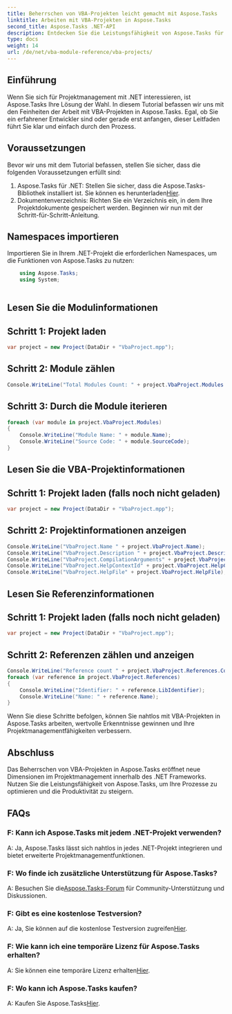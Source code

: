 ```yaml
---
title: Beherrschen von VBA-Projekten leicht gemacht mit Aspose.Tasks
linktitle: Arbeiten mit VBA-Projekten in Aspose.Tasks
second_title: Aspose.Tasks .NET-API
description: Entdecken Sie die Leistungsfähigkeit von Aspose.Tasks für .NET bei der mühelosen Verwaltung von VBA-Projekten. Verbessern Sie Ihre Projektmanagementfähigkeiten mit dieser Schritt-für-Schritt-Anleitung.
type: docs
weight: 14
url: /de/net/vba-module-reference/vba-projects/
---
```

## Einführung
Wenn Sie sich für Projektmanagement mit .NET interessieren, ist Aspose.Tasks Ihre Lösung der Wahl. In diesem Tutorial befassen wir uns mit den Feinheiten der Arbeit mit VBA-Projekten in Aspose.Tasks. Egal, ob Sie ein erfahrener Entwickler sind oder gerade erst anfangen, dieser Leitfaden führt Sie klar und einfach durch den Prozess.
## Voraussetzungen
Bevor wir uns mit dem Tutorial befassen, stellen Sie sicher, dass die folgenden Voraussetzungen erfüllt sind:
1.  Aspose.Tasks für .NET: Stellen Sie sicher, dass die Aspose.Tasks-Bibliothek installiert ist. Sie können es herunterladen[Hier](https://releases.aspose.com/tasks/net/).
2. Dokumentenverzeichnis: Richten Sie ein Verzeichnis ein, in dem Ihre Projektdokumente gespeichert werden.
Beginnen wir nun mit der Schritt-für-Schritt-Anleitung.
## Namespaces importieren
Importieren Sie in Ihrem .NET-Projekt die erforderlichen Namespaces, um die Funktionen von Aspose.Tasks zu nutzen:
```csharp
    using Aspose.Tasks;
    using System;
    
```
## Lesen Sie die Modulinformationen
## Schritt 1: Projekt laden
```csharp
var project = new Project(DataDir + "VbaProject.mpp");
```
## Schritt 2: Module zählen
```csharp
Console.WriteLine("Total Modules Count: " + project.VbaProject.Modules.Count);
```
## Schritt 3: Durch die Module iterieren
```csharp
foreach (var module in project.VbaProject.Modules)
{
    Console.WriteLine("Module Name: " + module.Name);
    Console.WriteLine("Source Code: " + module.SourceCode);
}
```
## Lesen Sie die VBA-Projektinformationen
## Schritt 1: Projekt laden (falls noch nicht geladen)
```csharp
var project = new Project(DataDir + "VbaProject.mpp");
```
## Schritt 2: Projektinformationen anzeigen
```csharp
Console.WriteLine("VbaProject.Name " + project.VbaProject.Name);
Console.WriteLine("VbaProject.Description " + project.VbaProject.Description);
Console.WriteLine("VbaProject.CompilationArguments" + project.VbaProject.CompilationArguments);
Console.WriteLine("VbaProject.HelpContextId" + project.VbaProject.HelpContextId);
Console.WriteLine("VbaProject.HelpFile" + project.VbaProject.HelpFile);
```
## Lesen Sie Referenzinformationen
## Schritt 1: Projekt laden (falls noch nicht geladen)
```csharp
var project = new Project(DataDir + "VbaProject.mpp");
```
## Schritt 2: Referenzen zählen und anzeigen
```csharp
Console.WriteLine("Reference count " + project.VbaProject.References.Count);
foreach (var reference in project.VbaProject.References)
{
    Console.WriteLine("Identifier: " + reference.LibIdentifier);
    Console.WriteLine("Name: " + reference.Name);
}
```
Wenn Sie diese Schritte befolgen, können Sie nahtlos mit VBA-Projekten in Aspose.Tasks arbeiten, wertvolle Erkenntnisse gewinnen und Ihre Projektmanagementfähigkeiten verbessern.
## Abschluss
Das Beherrschen von VBA-Projekten in Aspose.Tasks eröffnet neue Dimensionen im Projektmanagement innerhalb des .NET Frameworks. Nutzen Sie die Leistungsfähigkeit von Aspose.Tasks, um Ihre Prozesse zu optimieren und die Produktivität zu steigern.
## FAQs
### F: Kann ich Aspose.Tasks mit jedem .NET-Projekt verwenden?
A: Ja, Aspose.Tasks lässt sich nahtlos in jedes .NET-Projekt integrieren und bietet erweiterte Projektmanagementfunktionen.
### F: Wo finde ich zusätzliche Unterstützung für Aspose.Tasks?
 A: Besuchen Sie die[Aspose.Tasks-Forum](https://forum.aspose.com/c/tasks/15) für Community-Unterstützung und Diskussionen.
### F: Gibt es eine kostenlose Testversion?
 A: Ja, Sie können auf die kostenlose Testversion zugreifen[Hier](https://releases.aspose.com/).
### F: Wie kann ich eine temporäre Lizenz für Aspose.Tasks erhalten?
 A: Sie können eine temporäre Lizenz erhalten[Hier](https://purchase.aspose.com/temporary-license/).
### F: Wo kann ich Aspose.Tasks kaufen?
 A: Kaufen Sie Aspose.Tasks[Hier](https://purchase.aspose.com/buy).